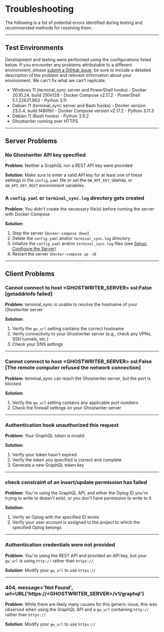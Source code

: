# Troubleshooting

The following is a list of potential errors identified during testing and recommended methods for resolving them.

---

## Test Environments

Development and testing were performed using the configurations listed below. If you encounter any problems attributable to a different environment, please [submit a GitHub issue](https://github.com/breakid/terminal_sync/issues); be sure to include a detailed description of the problem and relevant information about your environment. We can't fix what we can't replicate.

- Windows 11 (terminal_sync server and PowerShell hooks)
      - Docker 20.10.24, build 297e128
      - Docker Compose v2.17.2
      - PowerShell 5.1.22621.963
      - Python 3.11
- Debian 11 (terminal_sync server and Bash hooks)
      - Docker version 23.0.4, build f480fb1
      - Docker Compose version v2.17.2
      - Python 3.11.3
- Debian 11 (Bash hooks)
      - Python 3.9.2
- Ghostwriter running over HTTPS

---

## Server Problems

### No Ghostwriter API key specified

**Problem**: Neither a GraphQL nor a REST API key were provided

**Solution**: Make sure to enter a valid API key for at least one of these settings in the `config.yaml` file or set the `GW_API_KEY_GRAPHQL` or `GW_API_KEY_REST` environment variables.

### A `config.yaml` or `terminal_sync.log` directory gets created

**Problem**: You didn't create the necessary file(s) before running the server with Docker Compose

**Solution**:

1. Stop the server (`docker-compose down`)
2. Delete the `config.yaml` and/or `terminal_sync.log` directory
3. Initalize the `config.yaml` and/or `terminal_sync.log` files (see [Setup: Configure the Server](setup.md#2-configure-the-server))
4. Restart the server (`docker-compose up -d`)

---

## Client Problems

### Cannot connect to host <GHOSTWRITER_SERVER> ssl:False [getaddrinfo failed]

**Problem**: terminal_sync is unable to resolve the hostname of your Ghostwriter server

**Solution**:

1. Verify the `gw_url` setting contains the correct hostname
2. Verify connectivity to your Ghostwriter server (e.g., check any VPNs, SSH tunnels, etc.)
3. Check your DNS settings

---

### Cannot connect to host <GHOSTWRITER_SERVER> ssl:False [The remote computer refused the network connection]

**Problem**: terminal_sync can reach the Ghostwriter server, but the port is blocked

**Solution**:

1. Verify the `gw_url` setting contains any applicable port numbers
2. Check the firewall settings on your Ghostwriter server

---

### Authentication hook unauthorized this request

**Problem**: Your GraphQL token is invalid

**Solution**:

1. Verify your token hasn't expired
2. Verify the token you specified is correct and complete
3. Generate a new GraphQL token key

---

### check constraint of an insert/update permission has failed

**Problem**: You're using the GraphQL API, and either the Oplog ID you're trying to write to doesn't exist, or you don't have permission to write to it

**Solution**:

1. Verify an Oplog with the specified ID exists
2. Verify your user account is assigned to the project to which the specified Oplog belongs

---

### Authentication credentials were not provided

**Problem**: You're using the REST API and provided an API key, but your `gw_url` is using `http://` rather than `https://`

**Solution**: Modify your `gw_url` to use `https://`

---

### 404, message='Not Found', url=URL('https://<GHOSTWRITER_SERVER>/v1/graphql')

**Problem**: While there are likely many causes for this generic issue, this was observed when using the GraphQL API and a `gw_url` containing `http://` rather than `https://`

**Solution**: Modify your `gw_url` to use `https://`

